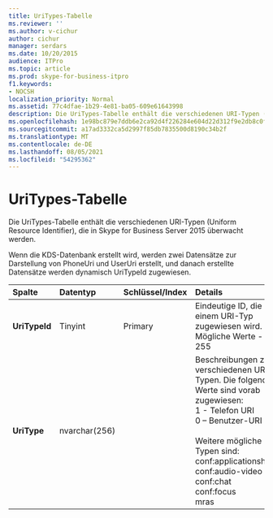 ```yaml
---
title: UriTypes-Tabelle
ms.reviewer: ''
ms.author: v-cichur
author: cichur
manager: serdars
ms.date: 10/20/2015
audience: ITPro
ms.topic: article
ms.prod: skype-for-business-itpro
f1.keywords:
- NOCSH
localization_priority: Normal
ms.assetid: 77c4dfae-1b29-4e81-ba05-609e61643998
description: Die UriTypes-Tabelle enthält die verschiedenen URI-Typen (Uniform Resource Identifier), die in Skype for Business Server 2015 überwacht werden.
ms.openlocfilehash: 1e98bc879e7ddb6e2ca92d4f226284e604d22d312f9e2db8c0ff80cad89c33e5
ms.sourcegitcommit: a17ad3332ca5d2997f85db7835500d8190c34b2f
ms.translationtype: MT
ms.contentlocale: de-DE
ms.lasthandoff: 08/05/2021
ms.locfileid: "54295362"
---
```

# <a name="uritypes-table"></a>UriTypes-Tabelle
 
Die UriTypes-Tabelle enthält die verschiedenen URI-Typen (Uniform Resource Identifier), die in Skype for Business Server 2015 überwacht werden.

Wenn die KDS-Datenbank erstellt wird, werden zwei Datensätze zur Darstellung von PhoneUri und UserUri erstellt, und danach erstellte Datensätze werden dynamisch UriTypeId zugewiesen. 
  
|**Spalte**|**Datentyp**|**Schlüssel/Index**|**Details**|
|:-----|:-----|:-----|:-----|
|**UriTypeId** <br/> |Tinyint  <br/> |Primary  <br/> |Eindeutige ID, die einem URI-Typ zugewiesen wird.  <br/> Mögliche Werte - 0 bis 255 |
|**UriType** <br/> |nvarchar(256)  <br/> || Beschreibungen zu verschiedenen URI-Typen. Die folgenden Werte sind vorab zugewiesen: <br/>  1 - Telefon URI <br/>  0 – Benutzer-URI <br/> <br/>  Weitere mögliche Typen sind: <br/>conf:applicationsharing <br/> conf:audio-video<br/> conf:chat<br/>    conf:focus<br/>   mras<br/>
